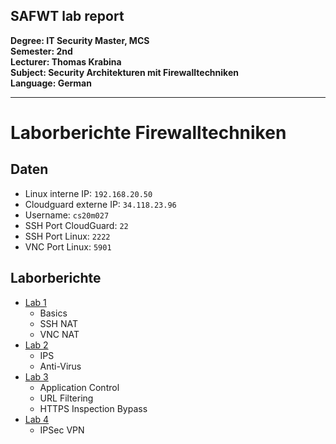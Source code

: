 ## SAFWT lab report

**Degree: IT Security Master, MCS**<br>
**Semester: 2nd**<br>
**Lecturer: Thomas Krabina**<br>
**Subject: Security Architekturen mit Firewalltechniken**<br>
**Language: German**

---

# Laborberichte Firewalltechniken

## Daten

* Linux interne IP: `192.168.20.50`
* Cloudguard externe IP: `34.118.23.96`
* Username: `cs20m027`
* SSH Port CloudGuard: `22`
* SSH Port Linux: `2222`
* VNC Port Linux: `5901`

## Laborberichte

* [Lab 1](lab1.md)
  * Basics
  * SSH NAT
  * VNC NAT
* [Lab 2](lab2.md)
  * IPS
  * Anti-Virus
* [Lab 3](lab3.md)
  * Application Control
  * URL Filtering
  * HTTPS Inspection Bypass
* [Lab 4](lab4.md)
  * IPSec VPN
